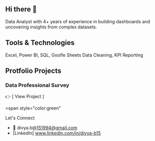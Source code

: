 ## Hi there 👋
Data Analyst with 4+ years of experience in building dashboards and uncovering insights from complex datasets.

## Tools & Technologies
Excel, Power BI, SQL, Goofle Sheets
Data Cleaning, KPI Reporting  

## Protfolio Projects

### Data Professional Survey  
👉 [ View Project ]  

<span style="color:green" 




Let's Connect
- 📧 divya.b@151994@gmail.com
- [LinkedIn] www.linkedin.com/in/divya-b15
